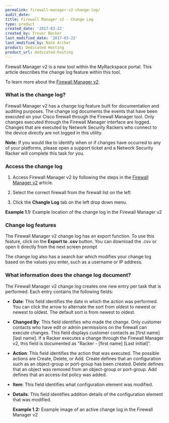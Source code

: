 ```yaml
---
permalink: firewall-manager-v2-change-log/
audit_date:
title: Firewall Manager v2 - Change Log
type: product
created_date: '2017-03-22'
created_by: Trevor Becker
last_modified_date: '2017-03-22'
last_modified_by: Nate Archer
product: Dedicated Hosting
product_url: dedicated-hosting
---
```


Firewall Manager v2 is a new tool within the MyRackspace portal. This article describes the change log feature within this tool.

To learn more about the [Firewall Manager v2](https://support.rackspace.com/how-to/firewall-manager-v2).

### What is the change log?

Firewall Manager v2 has a change log feature built for documentation and auditing purposes. The change log documents the events that have been executed on your Cisco firewall through the Firewall Manager tool. Only changes executed through the Firewall Manager interface are logged. Changes that are executed by Network Security Rackers who connect to the device directly are not logged in this utility.

**Note:** If you would like to identify when or if changes have occurred to any of your platforms, please open a support ticket and a Network Security Racker will complete this task for you.

### Access the change log

1. Access Firewall Manager v2 by following the steps in the [Firewall Manager v2](https://support.rackspace.com/how-to/firewall-manager-v2) article.

2. Select the correct firewall from the firewall list on the left

3. Click the **Changle Log** tab on the left drop down menu.

  **Example 1.1:** Example location of the change log in the Firewall Manager v2
  <!-- Image "FWCPv2 Article 4 Image Change Log" --->

### Change log features

The Firewall Manager v2 change log has an export function. To use this feature, click on the **Export to .csv** button. You can download the .csv or open it directly from the next screen prompt

The change log also has a search bar which modifies your change log based on the values you enter, such as a username or IP address.

### What information does the change log document?

The Firewall Manager v2 change log creates one new entry per task that is performed. Each entry contains the following fields:

- **Date**: This field identifies the date in which the action was performed. You can click the arrow to alternate the sort from oldest to newest or newest to oldest. The default sort is from newest to oldest.

- **Changed By**: This field identifies who made the change. Only customer contacts who have edit or admin permissions on the firewall can execute changes. This field displays customer contacts as [first name] [last name]. If a Racker executes a change through the Firewall Manager v2, this field is documented as "Racker - [first name] [Last initial]".

- **Action**: This field identifies the action that was executed. The possible actions are Create, Delete, or Add. Create defines that an configuration such as an object-group or port-group has been created. Delete defines that an object was removed from an object-group or port-group. Add defines that an access-list policy was added.

- **Item**: This field identifies what configuration element was modified.

- **Details**: This field identifies addition details of the configuration element that was modified.

  **Example 1.2:** Example image of an active change log in the Firewall Manager v2
  <!-- Image "FWCPv2 Article 4 Image Example Change Log" --->
